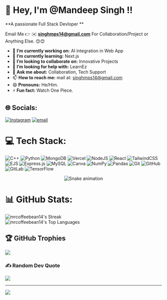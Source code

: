 # 💫 Hey, I'm @Mandeep Singh !!
**A passionate Full Stack Devloper **

Email Me 👉 ✉️ **singhmps14@gmail.com** For Collaboration/Project or Anything Else. 😊😊

- 🔭 **I’m currently working on:** AI integration in Web App
- 🌱 **I’m currently learning:** Next.js
- 👯 **I’m looking to collaborate on:** Innovative Projects
- 🤔 **I’m looking for help with:** LearnEz
- 💬 **Ask me about:** Collaboration, Tech Support
- 📫 **How to reach me:** mail at: singhmps14@gmail.com
- 😄 **Pronouns:** He/Him.
- ⚡ **Fun fact:** Watch One Piece.


## 🌐 Socials:
[![Instagram](https://img.shields.io/badge/Instagram-%23E4405F.svg?logo=Instagram&logoColor=white)](https://www.instagram.com/mrcoffeebean14) [![email](https://img.shields.io/badge/Email-D14836?logo=gmail&logoColor=white)](mailto:singhmps14@gmail.com) 

# 💻 Tech Stack:
![C++](https://img.shields.io/badge/c++-%2300599C.svg?style=for-the-badge&logo=c%2B%2B&logoColor=white) ![Python](https://img.shields.io/badge/python-3670A0?style=for-the-badge&logo=python&logoColor=ffdd54) ![MongoDB](https://img.shields.io/badge/MongoDB-%234ea94b.svg?style=for-the-badge&logo=mongodb&logoColor=white) ![Vercel](https://img.shields.io/badge/vercel-%23000000.svg?style=for-the-badge&logo=vercel&logoColor=white) ![NodeJS](https://img.shields.io/badge/node.js-6DA55F?style=for-the-badge&logo=node.js&logoColor=white) ![React](https://img.shields.io/badge/react-%2320232a.svg?style=for-the-badge&logo=react&logoColor=%2361DAFB) ![TailwindCSS](https://img.shields.io/badge/tailwindcss-%2338B2AC.svg?style=for-the-badge&logo=tailwind-css&logoColor=white) ![EJS](https://img.shields.io/badge/ejs-%23B4CA65.svg?style=for-the-badge&logo=ejs&logoColor=black) ![Express.js](https://img.shields.io/badge/express.js-%23404d59.svg?style=for-the-badge&logo=express&logoColor=%2361DAFB) ![MySQL](https://img.shields.io/badge/mysql-4479A1.svg?style=for-the-badge&logo=mysql&logoColor=white) ![Canva](https://img.shields.io/badge/Canva-%2300C4CC.svg?style=for-the-badge&logo=Canva&logoColor=white) ![NumPy](https://img.shields.io/badge/numpy-%23013243.svg?style=for-the-badge&logo=numpy&logoColor=white) ![Pandas](https://img.shields.io/badge/pandas-%23150458.svg?style=for-the-badge&logo=pandas&logoColor=white) ![Git](https://img.shields.io/badge/git-%23F05033.svg?style=for-the-badge&logo=git&logoColor=white) ![GitHub](https://img.shields.io/badge/github-%23121011.svg?style=for-the-badge&logo=github&logoColor=white) ![GitLab](https://img.shields.io/badge/gitlab-%23181717.svg?style=for-the-badge&logo=gitlab&logoColor=white) ![TensorFlow](https://img.shields.io/badge/TensorFlow-%23FF6F00.svg?style=for-the-badge&logo=TensorFlow&logoColor=white)
<!-- Snake Game Repo View -->

<div align="center">
  <img src="https://profile-readme-generator.com/assets/snake.svg" alt="Snake animation" />
</div>

# 📊 GitHub Stats:
![mrcoffeebean14's Streak](https://github-readme-streak-stats.herokuapp.com/?user=mrcoffeebean14&theme=nightowl&hide_border=false)<br/>
![mrcoffeebean14's Top Languages](https://github-readme-stats.vercel.app/api/top-langs/?username=mrcoffeebean14&theme=blue-green&show_icons=true&hide_border=true&layout=compact)

## 🏆 GitHub Trophies
![](https://github-profile-trophy.vercel.app/?username=Hero0p&theme=radical&no-frame=false&no-bg=true&margin-w=4)

### ✍️ Random Dev Quote
![](https://quotes-github-readme.vercel.app/api?type=horizontal&theme=radical)


---
[![](https://visitcount.itsvg.in/api?id=Hero0p&icon=0&color=0)](https://visitcount.itsvg.in)

<!-- Proudly created with GPRM ( https://gprm.itsvg.in ) -->

<!---
Hero0p/Hero0p is a ✨ special ✨ repository because its `README.md` (this file) appears on your GitHub profile.
You can click the Preview link to take a look at your changes.
--->
